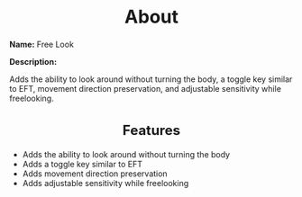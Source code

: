 <h1 style="text-align:center; font-size:2rem; font-weight:bold;">About</h1>

**Name:**
Free Look

**Description:**

Adds the ability to look around without turning the body, a toggle key similar to EFT, movement direction preservation, and adjustable sensitivity while freelooking.

<h2 style="text-align:center; font-size:1.5rem; font-weight:bold;">Features</h2>

- Adds the ability to look around without turning the body
- Adds a toggle key similar to EFT
- Adds movement direction preservation
- Adds adjustable sensitivity while freelooking

